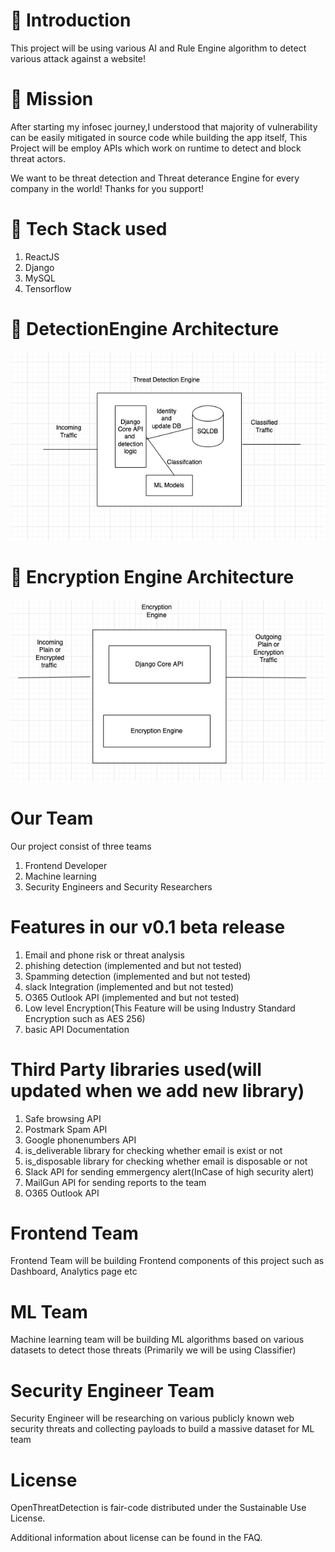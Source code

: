 
# 📌 Introduction
This project will be using various AI and Rule Engine algorithm to detect various attack against a website!

# 📌 Mission
After starting my infosec journey,I understood that majority of vulnerability can be easily mitigated in source code while building the app itself, This Project will be employ APIs which work on runtime to detect and block threat actors.

We want to be threat detection and Threat deterance Engine for every company in the world! 
Thanks for you support!

# 🔧 Tech Stack used
1. ReactJS
2. Django
3. MySQL
4. Tensorflow 

# 🔧 DetectionEngine Architecture
![alt text](https://github.com/harishsg99/OpenThreatDetection/blob/main/images/Screenshot%202022-04-26%20at%209.09.38%20AM.png?raw=true)

# 🔧 Encryption Engine Architecture
![alt text](https://github.com/harishsg99/OpenThreatDetection/blob/main/images/Screenshot%202022-04-26%20at%209.24.24%20AM.png?raw=true)

# Our Team
Our project consist of three teams
1. Frontend Developer
2. Machine learning 
3. Security Engineers and Security Researchers

# Features in our v0.1 beta release
1. Email and phone risk or threat analysis
2. phishing detection (implemented and but not tested)
3. Spamming detection (implemented and but not tested)
4. slack Integration (implemented and but not tested)
5. O365 Outlook API (implemented and but not tested)
6. Low level Encryption(This Feature will be using Industry Standard Encryption such as AES 256)
7. basic API Documentation 

# Third Party libraries used(will updated when we add new library)
1. Safe browsing API
2. Postmark Spam API
3. Google phonenumbers API
4. is_deliverable library for checking whether email is exist or not
5. is_disposable library for checking whether email is disposable or not
6. Slack API for sending emmergency alert(InCase of high security alert)
7. MailGun API for sending reports to the team
8. O365 Outlook API 

# Frontend Team
Frontend Team will be building Frontend components of this project such as Dashboard, Analytics page etc

# ML Team
Machine learning team will be building ML algorithms based on various datasets to detect those threats (Primarily we will be using Classifier)

# Security Engineer Team

Security Engineer will be researching on various publicly known web security threats and collecting payloads to build a massive dataset for ML team 

# License
OpenThreatDetection is fair-code distributed under the Sustainable Use License.

Additional information about license can be found in the FAQ.

